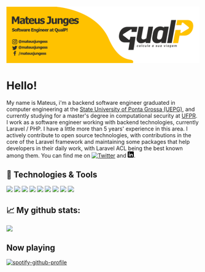 [![Header](https://raw.githubusercontent.com/mateusjunges/mateusjunges/master/readme-header.png "Header")][qualp]

# Hello!
My name is Mateus, i'm a backend software engineer graduated in computer engineering at the [State University of Ponta Grossa (UEPG)][uepg], and currently studying for a master's degree in computational security at [UFPR][ufpr]. I work as a software engineer working with backend technologies, currently Laravel / PHP. I have a little more than 5 years' experience in this area.
I actively contribute to open source technologies, with contributions in the core of the Laravel framework and maintaining some packages that help developers in their daily work, with Laravel ACL being the best known among them.
You can find me on [![Twitter][twitter_icon]][twitter] and [![Linkedin][linkedin_icon]][linkedin].

## 🔧 Technologies & Tools
![](https://img.shields.io/badge/OS-Linux-informational?style=flat&logo=linux&logoColor=white&color=ffc200)
![](https://img.shields.io/badge/Editor-phpstorm-informational?style=flat&logo=jetbrains&logoColor=white&color=ffc200)
![](https://img.shields.io/badge/Code-Python-informational?style=flat&logo=python&logoColor=white&color=ffc200)
![](https://img.shields.io/badge/Code-JavaScript-informational?style=flat&logo=javascript&logoColor=white&color=ffc200)
![](https://img.shields.io/badge/Code-php-informational?style=flat&logo=php&logoColor=white&color=ffc200)
![](https://img.shields.io/badge/Code-Vue-informational?style=flat&logo=vue.js&logoColor=white&color=ffc200)
![](https://img.shields.io/badge/Tools-PostgreSQL-informational?style=flat&logo=postgresql&logoColor=white&color=ffc200)
![](https://img.shields.io/badge/Tools-mySQL-informational?style=flat&logo=mysql&logoColor=white&color=ffc200)
![](https://img.shields.io/badge/Shell-Bash-informational?style=flat&logo=gnu-bash&logoColor=white&color=ffc200)

## &#x1f4c8; My github stats:
<img src="https://github-readme-stats.vercel.app/api?username=mateusjunges&show_icons=true&title_color=2e2d2c&text_color=2e2d2c&icon_color=2e2d2c&bg_color=ffc200" align="center">

[uepg]: https://uepg.br
[ufpr]:https://www.ufpr.br/portalufpr/
[qualp]: https://qualp.com.br
[twitter]: https://twitter.com/mateusjungess
[linkedin]: https://linkedin.com/in/mateusjunges
[twitter_icon]: http://i.imgur.com/wWzX9uB.png (twitter icon)
[linkedin_icon]: https://raw.githubusercontent.com/mateusjunges/mateusjunges/master/linkedin.png (linkedin icon)

## Now playing
[![spotify-github-profile](https://spotify-github-profile.vercel.app/api/view?uid=mateus.junges&cover_image=true&theme=default)](https://spotify-github-profile.vercel.app/api/view?uid=mateus.junges&redirect=true)
